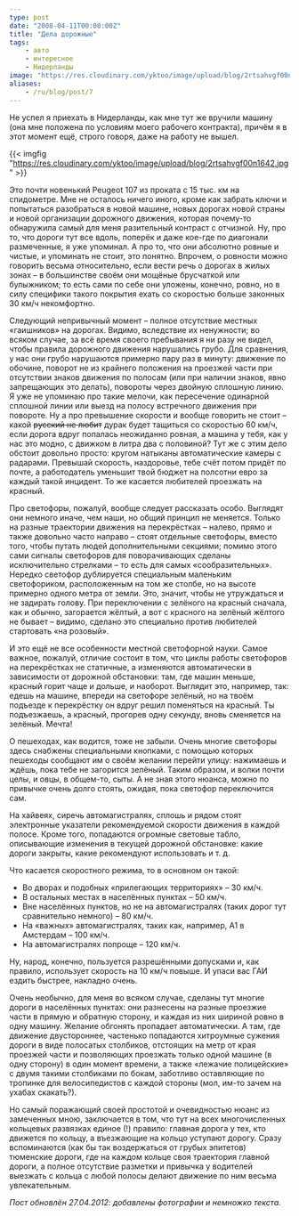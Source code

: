 ```yaml
---
type: post
date: "2008-04-11T00:00:00Z"
title: "Дела дорожные"
tags:
    - авто
    - интересное
    - Нидерланды
image: "https://res.cloudinary.com/yktoo/image/upload/blog/2rtsahvgf00n1642.jpg"
aliases:
    - /ru/blog/post/7
---
```


Не успел я приехать в Нидерланды, как мне тут же вручили машину (она мне положена по условиям моего рабочего контракта), причём я в этот момент ещё, строго говоря, даже на работу не вышел.

<!--more-->

{{< imgfig "https://res.cloudinary.com/yktoo/image/upload/blog/2rtsahvgf00n1642.jpg" >}}

Это почти новенький Peugeot 107 из проката с 15&nbsp;тыс.&nbsp;км на спидометре. Мне не осталось ничего иного, кроме как забрать ключи и попытаться разобраться в новой машине, новых дорогах новой страны и новой организации дорожного движения, которая почему-то обнаружила самый для меня разительный контраст с отчизной. Ну, про то, что дороги тут все вдоль, поперёк и даже кое-где по диагонали размеченные, я уже упоминал. А про то, что они абсолютно ровные и чистые, и упоминать не стоит, это понятно. Впрочем, о ровности можно говорить весьма относительно, если вести речь о дорогах в жилых зонах – в большинстве своём они мощёные брусчаткой или булыжником; то есть сами по себе они уложены, конечно, ровно, но в силу специфики такого покрытия ехать со скоростью больше законных 30 км/ч некомфортно.

Следующий непривычный момент – полное отсутствие местных «гаишников» на дорогах. Видимо, вследствие их ненужности; во всяком случае, за всё время своего пребывания я ни разу не видел, чтобы правила дорожного движения нарушались грубо. Для сравнения, у нас они грубо нарушаются примерно пару раз в минуту: движение по обочине, поворот не из крайнего положения на проезжей части при отсутствии знаков движения по полосам (или при наличии знаков, явно запрещающих это делать), повороты через двойную сплошную линию. Я уже не упоминаю про такие мелочи, как пересечение одинарной сплошной линии или выезд на полосу встречного движения при повороте. Ну а про превышение скорости и вообще говорить не стоит – какой ~~русский не любит~~ дурак будет тащиться со скоростью 60 км/ч, если дорога вдруг попалась неожиданно ровная, а машина у тебя, как у нас это модно, с движком в литра два с половиной? Тут же с этим дело обстоит довольно просто: кругом натыканы автоматические камеры с радарами. Превышай скорость, наздоровье, тебе счёт потом придёт по почте, а работодатель уменьшит твой бюджет на полсотни евро за каждый такой инцидент. То же касается любителей проезжать на красный.

Про светофоры, пожалуй, вообще следует рассказать особо. Выглядят они немного иначе, чем наши, но общий принцип не меняется. Только на разные траектории движения на перекрёстках – налево, прямо и также довольно часто направо – стоят отдельные светофоры, вместо того, чтобы путать людей дополнительными секциями; помимо этого сами сигналы светофоров для поворачивающих сделаны исключительно стрелками – то есть для самых «сообразительных». Нередко светофор дублируется специальным маленьким светофориком, расположенным на том же столбе, но на высоте примерно одного метра от земли. Это, значит, чтобы не утруждаться и не задирать голову. При переключении с зелёного на красный сначала, как и обычно, загорается жёлтый, а вот с красного на зелёный жёлтого не бывает – видимо, сделано это специально против любителей стартовать «на розовый».

И это ещё не все особенности местной светофорной науки. Самое важное, пожалуй, отличие состоит в том, что циклы работы светофоров на перекрёстках не статичные, а изменяются автоматически в зависимости от дорожной обстановки: там, где машин меньше, красный горит чаще и дольше, и наоборот. Выглядит это, например, так: едешь на машине, впереди на светофоре зелёный, но на твоём подъезде к перекрёстку он вдруг решил поменяться на красный. Ты подъезжаешь, а красный, прогорев одну секунду, вновь сменяется на зелёный. Мечта!

О пешеходах, как водится, тоже не забыли. Очень многие светофоры здесь снабжены специальными кнопками, с помощью которых пешеходы сообщают им о своём желании перейти улицу: нажимаешь и ждёшь, пока тебе не загорится зелёный. Таким образом, и волки почти целы, и овцы, в общем-то, сыты. А не зная этого нюанса, можно по привычке очень долго стоять, ожидая, пока светофор переключится сам.

На хайвеях, сиречь автомагистралях, сплошь и рядом стоят электронные указатели рекомендуемой скорости движения в каждой полосе. Кроме того, попадаются огромные световые табло, описывающие изменения в текущей дорожной обстановке: какие дороги закрыты, какие рекомендуют использовать и т. д.

Что касается скоростного режима, то в основном он такой:

 * Во дворах и подобных «прилегающих территориях» – 30 км/ч.
 * В остальных местах в населённых пунктах – 50 км/ч.
 * Вне населённых пунктов, но не на автомагистралях (таких дорог тут сравнительно немного) – 80 км/ч.
 * На «важных» автомагистралях, таких как, например, A1 в Амстердам – 100 км/ч.
 * На автомагистралях попроще – 120 км/ч.

Ну, народ, конечно, пользуется разрешёнными допусками и, как правило, использует скорость на 10 км/ч повыше. И упаси вас ГАИ ездить быстрее, накладно очень.

Очень необычно, для меня во всяком случае, сделаны тут многие дороги в населённых пунктах: они разнесены на разные проезжие части в прямую и обратную сторону, и каждая из них шириной ровно в одну машину. Желание обгонять пропадает автоматически. А там, где движение двустороннее, частенько попадаются хитроумные сужения дороги в виде полосатых столбиков, отстоящих на метр от края проезжей части и позволяющих проезжать только одной машине (в одну сторону) в один момент времени, а также «лежачие полицейские» с двумя такими столбиками по бокам, заботливо оставляющие по тропинке для велосипедистов с каждой стороны (мол, им-то зачем на ухабах скакать?).

Но самый поражающий своей простотой и очевидностью нюанс из замеченных мною, заключается в том, что тут на всех многочисленных кольцевых развязках единое (!) правило: главная дорога у тех, кто движется по кольцу, а въезжающие на кольцо уступают дорогу. Сразу вспоминаются (как бы так воздержаться от грубых эпитетов) тюменские дороги, где на каждом кольце своя траектория главной дороги, а полное отсутствие разметки и привычка у водителей выезжать с кольца с любой полосы делают движение по ним весьма увлекательным.

*Пост обновлён 27.04.2012: добавлены фотографии и немножко текста.*


